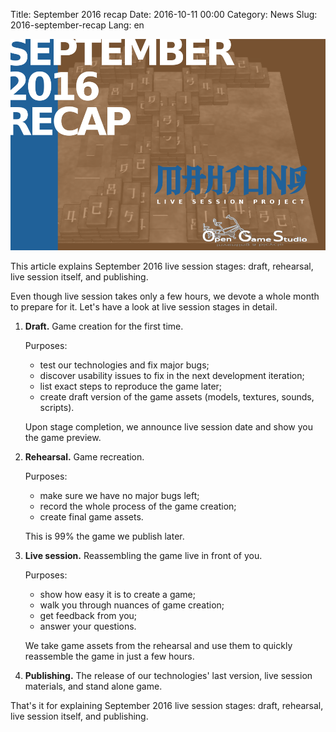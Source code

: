 Title: September 2016 recap
Date: 2016-10-11 00:00
Category: News
Slug: 2016-september-recap
Lang: en

![Mahjong created during live session][screenshot]


This article explains September 2016 live session stages: draft, rehearsal, live session itself, and publishing.

Even though live session takes only a few hours, we devote a whole month to prepare for it. Let's have a look at live session stages in detail.

1. **Draft.** Game creation for the first time.

    Purposes:

    * test our technologies and fix major bugs;
    * discover usability issues to fix in the next development iteration;
    * list exact steps to reproduce the game later;
    * create draft version of the game assets (models, textures, sounds, scripts).

    Upon stage completion, we announce live session date and show you the game preview.

1. **Rehearsal.** Game recreation.

    Purposes:

    * make sure we have no major bugs left;
    * record the whole process of the game creation;
    * create final game assets.

    This is 99% the game we publish later.

1. **Live session.** Reassembling the game live in front of you.

    Purposes:

    * show how easy it is to create a game;
    * walk you through nuances of game creation;
    * get feedback from you;
    * answer your questions.

    We take game assets from the rehearsal and use them to quickly reassemble the game in just a few hours.

1. **Publishing.** The release of our technologies' last version, live session materials, and stand alone game.

That's it for explaining September 2016 live session stages: draft, rehearsal, live session itself, and publishing.

[screenshot]: ../../images/2016-10-11_september-recap.png
